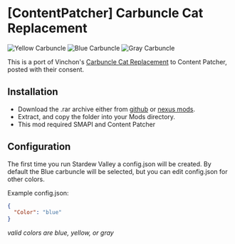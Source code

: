 # [ContentPatcher] Carbuncle Cat Replacement
![Yellow Carbuncle](https://i.imgur.com/Hq4zog9.gif)
![Blue Carbuncle](https://i.imgur.com/FKDcN1E.gif)
![Gray Carbuncle](https://i.imgur.com/owt1rq7.gif)

This is a port of Vinchon's [Carbuncle Cat Replacement](https://www.nexusmods.com/stardewvalley/mods/303) to Content Patcher, posted with their consent.

## Installation
* Download the .rar archive either from [github](https://github.com/retrocede/StardewValleyMods/releases/download/v0.1/CP.carbuncle.cat.rar) or [nexus mods]().
* Extract, and copy the folder into your Mods directory.
* This mod required SMAPI and Content Patcher

## Configuration
The first time you run Stardew Valley a config.json will be created. By default the Blue carbuncle will be selected, but you can edit config.json for other colors. 

Example config.json:
```json
{
  "Color": "blue"
}
```
_valid colors are blue, yellow, or gray_
